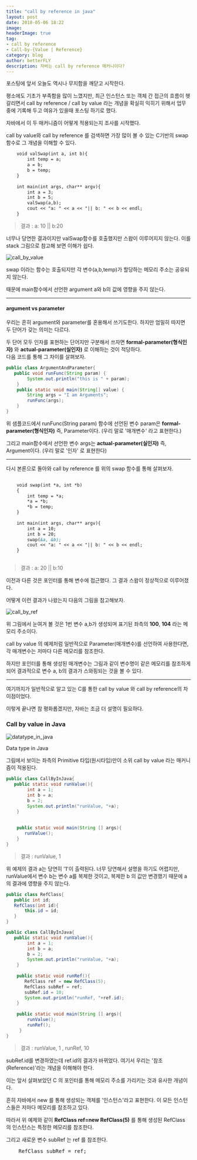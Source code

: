 ```yaml
---
title: "call by reference in java"
layout: post
date: 2018-05-06 18:22
image: 
headerImage: true
tag:
- call by reference
- Call-by-{Value | Reference} 
category: blog
author: betterFLY
description: 자바는 call by reference 매커니이다?
---
```



포스팅에 앞서 오늘도 역시나 무지함을 깨닫고 시작한다.

평소에도 기초가 부족함을 많이 느꼈지만, 최근 인스턴스 또는 객체 간 접근의 흐름이 헷갈리면서 call by reference / call by value 라는 개념을 확실히 익히기 위해서 업무 중에 기록해 두고 여유가 있을때 포스팅 하기로 했다.

자바에서 이 두 매커니즘이 어떻게 적용되는지 조사를 시작했다.

call by value와 call by reference 를 검색하면 가장 많이 볼 수 있는 C기반의 swap 함수로 그 개념을 이해할 수 있다.


```cfml 
    void valSwap(int a, int b){
        int temp = a;
        a = b;
        b = temp;
    }
    
    int main(int args, char** argv){
        int a = 3;
        int b = 5;
        valSwap(a,b);
        cout << "a: " << a << "|| b: " << b << endl;
    } 

```

>결과 :  a: 10 || b:20


너무나 당연한 결과이지만 valSwap함수를 호출했지만 스왑이 이루어지지 않는다. 이를 stack 그림으로 참고해 보면 이해가 쉽다.


![call_by_value](/assets/images/180506/call%20by%20value.png)

swap 이라는 함수는 호출되지만 각 변수(a,b,temp)가 할당하는 메모리 주소는 공유되지 않는다.

때문에 main함수에서 선언한 argument a와 b의 값에 영향을 주지 않는다.


---
#### argument vs parameter

우리는 흔히 argument와 parameter를 혼용해서 쓰기도한다.
하지만 엄밀히 따지면 두 단어가 갖는 의미는 다르다.

두 단어 모두 인자를 표현하는 단어지만 구분해서 쓰자면 **formal-parameter(형식인자)** 와 **actual-parameter(실인자)** 로 이해하는 것이 적당하다. <br/>
다음 코드를 통해 그 차이를 살펴보자.
 
 ```java
 public class ArgumentAndParameter{
    public void runFunc(String param) {
         System.out.println("this is " + param);
     }
     public static void main(String[] value) {
         String args = "I am Arguments";
         runFunc(args);
     }
 }

```

위 샘플코드에서 runFunc(String param) 함수에 선언된 변수 param은 **formal-parameter(형식인자)** 즉, Parameter이다. (우리 말로 '매개변수' 라고 표현한다.)

그리고 main함수에서 선언한 변수 args는 **actual-parameter(실인자)** 즉, Argument이다. (우리 말로 '인자' 로 표현한다)

---

다시 본론으로 돌아와 call by reference 를 위의 swap 함수를 통해 살펴보자.



```cfml
 
    void swap(int *a, int *b)
    {
        int temp = *a;
        *a = *b;
        *b = temp;
    }
    
    int main(int args, char** argv){
        int a = 10;
        int b = 20;
        swap(&a, &b);
        cout << "a: " << a << "|| b: " << b << endl;
    }
    

```

>결과 : a: 20 || b:10

이전과 다른 것은 포인터를 통해 변수에 접근했다. 그 결과 스왑이 정상적으로 이루어졌다.

어떻게 이런 결과가 나왔는지 다음의 그림을 참고해보자. 

![call_by_ref](/assets/images/180506/call%20by%20ref.png)

위 그림에서 눈여겨 볼 것은 1번 변수 a,b가 생성되며 표기된 좌측의 **100**, **104** 라는 메모리 주소이다.

call by value 의 예제처럼 일반적으로 Parameter(매개변수)를 선언하여 사용한다면, 각 매개변수는 저마다 다른 메모리를 참조한다.

하지만 포인터를 통해 생성된 매개변수는 그림과 같이 변수명이 같은 메모리를 참조하게 되어 결과적으로 변수 a, b의 결과가 스와핑되는 것을 볼 수 있다.

---

여기까지가 일반적으로 알고 있는 C를 통한 call by value 와 call by reference의 차이점이었다.

이렇게 끝나면 참 평화롭겠지만, 자바는 조금 더 설명이 필요하다.

### Call by value in Java

![datatype_in_java](/assets/images/180506/DataType_java.png)
<figcaption class="caption">Data type in Java</figcaption>

그림에서 보이는 좌측의 Primitive 타입(원시타입)만이 소위 call by value 라는 매커니즘이 적용된다. 


 ```java
 public class CallByInJava{
    public static void runValue(){
         int a = 1;
         int b = a;
         b = 2;
         System.out.println("runValue, "+a); 
     }
     
     
     public static void main(String [] args){
        runValue();
     }
 }

```
> 결과 : runValue, 1 

위 예제의 결과 a는 당연히 '1'이 출력된다. 너무 당연해서 설명을 하기도 어렵지만, runValue에서 변수 b는 변수 a를 복제한 것이고, 복제한 b 의 값만 변경했기 때문에 a의 결과에 영향을 주지 않는다.



 ```java
 public class RefClass{
    public int id;
    RefClass(int id){
        this.id = id;
    }
 }
 
 public class CallByInJava{
    public static void runValue(){
         int a = 1;
         int b = a;
         b = 2;
         System.out.println("runValue, "+a); 
     }
     
     public static void runRef(){
        RefClass ref = new RefClass(5);
        RefClass subRef = ref;
        subRef.id = 10;
        System.out.println("runRef, "+ref.id);
     }
     
     public static void main(String [] args){
         runValue();
         runRef();
      }
 }

```

> 결과 : runValue, 1 , runRef, 10 

subRef.id를 변경하였는데 ref.id의 결과가 바뀌었다. 여기서 우리는 '참조(Reference)'라는 개념을 이해해야 한다.

이는 앞서 살펴보았던 C 의 포인터를 통해 메모리 주소를 가리키는 것과 유사한 개념이다.

흔히 자바에서 new 를 통해 생성되는 객체를 '인스턴스'라고 표현한다. 이 모든 인스턴스들은 저마다 메모리를 참조하고 있다.

따라서 위 예제와 같이 **RefClass ref=new RefClass(5)** 를 통해 생성된 RefClass 의 인스턴스는 특정한 메모리를 참조한다.  

그리고 새로운 변수 subRef 는 ref 를 참조한다.

<pre>
    RefClass subRef = ref;
</pre<

이것은 ref 와 subRef 두 변수가 모두 같은 인스턴스를 **참조** 하고 있다는 것이다.

따라서 subRef를 변경했지만 ref의 id값이 변경되는 것이다.

이처럼 자바의 데이터타입을 보여주는 위 그림 중 Primitive 타입을 제외한 모든 경우 Call by reference 방식을 통해 인자가 전달된다.


---

- [이미지 참고](http://choieun.tistory.com/entry/Call-by-value%EC%99%80-Call-by-reference) 
- [내용 참고_머루의 개발 블로그](http://wonwoo.ml/index.php/post/1679)
- [내용 참고_Mussebio's HuRrah Blog](http://mussebio.blogspot.kr/2012/05/java-call-by-valuereference.html)
- [내용 참고_생활코딩 강좌](https://opentutorials.org/course/1223/5375)  